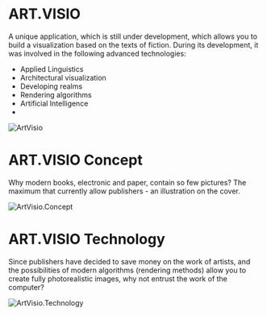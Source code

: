 # ART.VISIO 

A unique application, which is still under development, which allows 
you to build a visualization based on the texts of fiction. During its development, 
it was involved in the following advanced technologies:

 - Applied Linguistics
 - Architectural visualization
 - Developing realms
 - Rendering algorithms
 - Artificial Intelligence
 - 
![ArtVisio](https://13jgna-ch3302.files.1drv.com/y3mjq1BSGdzf49qedPh8Wo-VQRazPuHrY29mJmTV3smI14OogMusT0_HwMMiNRbXXrSpYzDplyYedkl6KV41Vtn70Gn8UvhPcPDmZOBtYdhSzUPMPnuWVvGXQA_VZA5hQ-tQbD7INzWN9bkmVJKfb_WzigQoXkyGNf6bAWjVBr9AP0/logo.png?psid=1)

# ART.VISIO Concept

Why modern books, electronic and paper, contain so few pictures?
The maximum that currently allow publishers - an illustration on the cover.

![ArtVisio.Concept](https://13lfvw-ch3301.files.1drv.com/y3muKIqvNWYjlE-Er19bTfpy2sxprnyuYmKfhodf3JIMLp-Gts7OQbmaOwSmt1qpMduMADDsCJt955-8cFshr5bsqmmt60DEO2IXD6-vkfe8JuLsr0B_Ie0G8pCtuFOmXRmLBMgHbe-HZNxZZiymiE5eL0_9cD5UuHV4Fl86i3fGfk/concept.png?psid=1)

# ART.VISIO Technology

Since publishers have decided to save money on the work of artists, and the 
possibilities of modern algorithms (rendering methods) allow you to create fully 
photorealistic images, why not entrust the work of the computer?

![ArtVisio.Technology](https://cucvmg-ch3302.files.1drv.com/y3mBSt9aSS7Jqgme4b3er5GC248mNDqSbicIosmdKPBlH-AVCOXjVA0CoLDG4YgFbLELpbEI8Z-YRl4JctYpJMEOr_WSCPjvwCJk9iXWzLdq5j7aBoe8212RvQU12Hnpgn_8L3vDVPjJjNZKa3_kZfsvHuiwwTtgI14X1B2lHf9Aas/Technology.png?psid=1)
